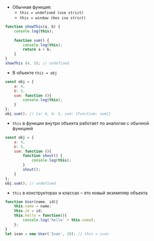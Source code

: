 - Обычная функция: 
	- `this = undefined (use strict)` 
	- `this = window (без ise strict)`
```js
function showThis(a, b) {
    console.log(this);
    
    function sum() {
        console.log(this);
        return a + b;
    }
}
showThis (4, 5); // undefined
```
- В объекте  `this = obj`
```js
const obj = {
	a: 4,
	b: 5,
	sum: function (){
		console.log(this);
	}
};
obj.sum(); // {a: 4, b: 5, sum: [Functiom: sum]}
```
- `this` в функции внутри объекта работает по аналогии с обычной функцией
```js
const obj = {
	a: 4,
	b: 5,
	sum: function (){
		function shout() {
	        console.log(this);
	    }
	    shout();
	}
};
obj.sum(); // undefined
```
- `this` в конструкторах и классах – это новый экземпляр объекта
```js
function User(name, id){
	this.name = name;
	this.id = id;
	this.hello = function(){
		console.log('hello' + this.name);
	};
} 
let ivan = new User('Ivan', 20); // this = ivan
```